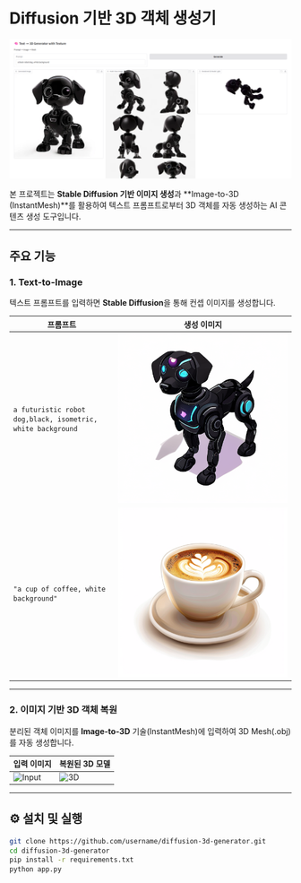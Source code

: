 # Diffusion 기반 3D 객체 생성기

![Main Banner](asset/gradio_demo.png)

본 프로젝트는 **Stable Diffusion 기반 이미지 생성**과 **Image-to-3D (InstantMesh)**를 활용하여 텍스트 프롬프트로부터 3D 객체를 자동 생성하는 AI 콘텐츠 생성 도구입니다.

---

## 주요 기능

### 1. Text-to-Image
텍스트 프롬프트를 입력하면 **Stable Diffusion**을 통해 컨셉 이미지를 생성합니다.

| 프롬프트 | 생성 이미지 |
|----------|-------------|
| `a futuristic robot dog,black, isometric, white background` | ![Futuristic robot dog](futuredog.png) |
| `"a cup of coffee, white background"` | ![Coffee](output/output_diffusion.png) |

---

### 2. 이미지 기반 3D 객체 복원
분리된 객체 이미지를 **Image-to-3D** 기술(InstantMesh)에 입력하여 3D Mesh(.obj)를 자동 생성합니다.

| 입력 이미지 | 복원된 3D 모델 |
|-------------|----------------|
| ![Input](assets/sample_input.png) | ![3D](assets/sample_3d_output.png) |

---

## ⚙️ 설치 및 실행

```bash
git clone https://github.com/username/diffusion-3d-generator.git
cd diffusion-3d-generator
pip install -r requirements.txt
python app.py
